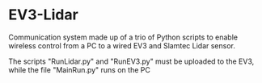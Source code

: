 # EV3-Lidar
Communication system made up of a trio of Python scripts to enable wireless control from a PC to a wired EV3 and Slamtec Lidar sensor.

The scripts "RunLidar.py" and "RunEV3.py" must be uploaded to the EV3, while the file "MainRun.py" runs on the PC 
